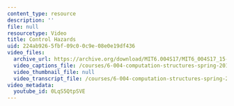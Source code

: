 ```yaml
---
content_type: resource
description: ''
file: null
resourcetype: Video
title: Control Hazards
uid: 224ab926-5fbf-09c0-0c9e-08e0e19df436
video_files:
  archive_url: https://archive.org/download/MIT6.004S17/MIT6_004S17_15-02-04_300k.mp4
  video_captions_file: /courses/6-004-computation-structures-spring-2017/de384a7a2fbb5aada6923838cad39c2b_0LqS5QtpSVE.vtt
  video_thumbnail_file: null
  video_transcript_file: /courses/6-004-computation-structures-spring-2017/eafdd0c0193acd59393ef526f037ff37_0LqS5QtpSVE.pdf
video_metadata:
  youtube_id: 0LqS5QtpSVE
---
```

